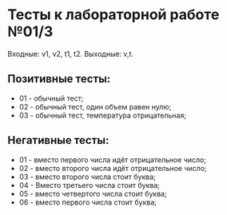 ﻿# Тесты к лабораторной работе №01/3

Входные: v1, v2, t1, t2.
Выходные: v,t.

## Позитивные тесты:
- 01 - обычный тест;
- 02 - обычный тест, oдин объем равен нулю;
- 03 - обычный тест, температура отрицательная;

## Негативные тесты:
- 01 - вместо первого числа идёт отрицательное число;
- 02 - вместо второго числа идёт отрицательное число;
- 03 - вместо второго числа стоит буква;
- 04 - Вместо третьего числа стоит буква;
- 05 - вместо четвертого числа стоит буква;
- 06 - вместо первого числа стоит буква;